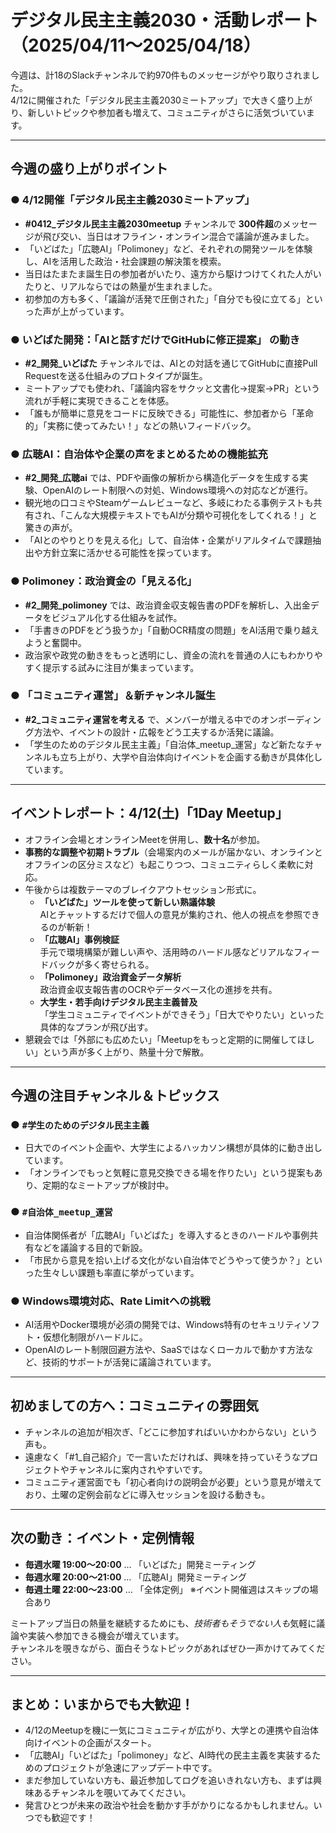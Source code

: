 # デジタル民主主義2030・活動レポート（2025/04/11～2025/04/18）

今週は、計18のSlackチャンネルで約970件ものメッセージがやり取りされました。  
4/12に開催された「デジタル民主主義2030ミートアップ」で大きく盛り上がり、新しいトピックや参加者も増えて、コミュニティがさらに活気づいています。  

---

## 今週の盛り上がりポイント

### ● 4/12開催「デジタル民主主義2030ミートアップ」
- **#0412_デジタル民主主義2030meetup** チャンネルで **300件超**のメッセージが飛び交い、当日はオフライン・オンライン混合で議論が進みました。  
- 「いどばた」「広聴AI」「Polimoney」など、それぞれの開発ツールを体験し、AIを活用した政治・社会課題の解決策を模索。  
- 当日はたまたま誕生日の参加者がいたり、遠方から駆けつけてくれた人がいたりと、リアルならではの熱量が生まれました。  
- 初参加の方も多く、「議論が活発で圧倒された」「自分でも役に立てる」といった声が上がっています。

### ● いどばた開発：**「AIと話すだけでGitHubに修正提案」** の動き
- **#2_開発_いどばた** チャンネルでは、AIとの対話を通じてGitHubに直接Pull Requestを送る仕組みのプロトタイプが誕生。  
- ミートアップでも使われ、「議論内容をサクッと文書化→提案→PR」という流れが手軽に実現できることを体感。  
- 「誰もが簡単に意見をコードに反映できる」可能性に、参加者から「革命的」「実務に使ってみたい！」などの熱いフィードバック。

### ● 広聴AI：**自治体や企業の声をまとめるための機能拡充**
- **#2_開発_広聴ai** では、PDFや画像の解析から構造化データを生成する実験、OpenAIのレート制限への対処、Windows環境への対応などが進行。  
- 観光地の口コミやSteamゲームレビューなど、多岐にわたる事例テストも共有され、「こんな大規模テキストでもAIが分類や可視化をしてくれる！」と驚きの声が。  
- 「AIとのやりとりを見える化」して、自治体・企業がリアルタイムで課題抽出や方針立案に活かせる可能性を探っています。

### ● Polimoney：**政治資金の「見える化」**
- **#2_開発_polimoney** では、政治資金収支報告書のPDFを解析し、入出金データをビジュアル化する仕組みを試作。  
- 「手書きのPDFをどう扱うか」「自動OCR精度の問題」をAI活用で乗り越えようと奮闘中。  
- 政治家や政党の動きをもっと透明にし、資金の流れを普通の人にもわかりやすく提示する試みに注目が集まっています。

### ● 「コミュニティ運営」＆新チャンネル誕生
- **#2_コミュニティ運営を考える** で、メンバーが増える中でのオンボーディング方法や、イベントの設計・広報をどう工夫するか活発に議論。  
- 「学生のためのデジタル民主主義」「自治体_meetup_運営」など新たなチャンネルも立ち上がり、大学や自治体向けイベントを企画する動きが具体化しています。

---

## イベントレポート：4/12(土)「1Day Meetup」

- オフライン会場とオンラインMeetを併用し、**数十名**が参加。  
- **事務的な調整や初期トラブル**（会場案内のメールが届かない、オンラインとオフラインの区分ミスなど）も起こりつつ、コミュニティらしく柔軟に対応。  
- 午後からは複数テーマのブレイクアウトセッション形式に。  
  - **「いどばた」ツールを使って新しい熟議体験**  
    AIとチャットするだけで個人の意見が集約され、他人の視点を参照できるのが斬新！  
  - **「広聴AI」事例検証**  
    手元で環境構築が難しい声や、活用時のハードル感などリアルなフィードバックが多く寄せられる。  
  - **「Polimoney」政治資金データ解析**  
    政治資金収支報告書のOCRやデータベース化の進捗を共有。
  - **大学生・若手向けデジタル民主主義普及**  
    「学生コミュニティでイベントができそう」「日大でやりたい」といった具体的なプランが飛び出す。  
- 懇親会では「外部にも広めたい」「Meetupをもっと定期的に開催してほしい」という声が多く上がり、熱量十分で解散。

---

## 今週の注目チャンネル＆トピックス

### ● `#学生のためのデジタル民主主義`
- 日大でのイベント企画や、大学生によるハッカソン構想が具体的に動き出しています。  
- 「オンラインでもっと気軽に意見交換できる場を作りたい」という提案もあり、定期的なミートアップが検討中。

### ● `#自治体_meetup_運営`
- 自治体関係者が「広聴AI」「いどばた」を導入するときのハードルや事例共有などを議論する目的で新設。  
- 「市民から意見を拾い上げる文化がない自治体でどうやって使うか？」といった生々しい課題も率直に挙がっています。

### ● Windows環境対応、Rate Limitへの挑戦
- AI活用やDocker環境が必須の開発では、Windows特有のセキュリティソフト・仮想化制限がハードルに。  
- OpenAIのレート制限回避方法や、SaaSではなくローカルで動かす方法など、技術的サポートが活発に議論されています。

---

## 初めましての方へ：コミュニティの雰囲気

- チャンネルの追加が相次ぎ、「どこに参加すればいいかわからない」という声も。  
- 遠慮なく「#1_自己紹介」で一言いただければ、興味を持っていそうなプロジェクトやチャンネルに案内されやすいです。  
- コミュニティ運営面でも「初心者向けの説明会が必要」という意見が増えており、土曜の定例会前などに導入セッションを設ける動きも。

---

## 次の動き：イベント・定例情報

- **毎週水曜 19:00～20:00** … 「いどばた」開発ミーティング  
- **毎週水曜 20:00～21:00** … 「広聴AI」開発ミーティング  
- **毎週土曜 22:00～23:00** … 「全体定例」 ※イベント開催週はスキップの場合あり  

ミートアップ当日の熱量を継続するためにも、*技術者もそうでない人も*気軽に議論や実装へ参加できる機会が増えています。  
チャンネルを覗きながら、面白そうなトピックがあればぜひ一声かけてみてください。  

---

## まとめ：いまからでも大歓迎！

- 4/12のMeetupを機に一気にコミュニティが広がり、大学との連携や自治体向けイベントの企画がスタート。  
- 「広聴AI」「いどばた」「polimoney」など、AI時代の民主主義を実装するためのプロジェクトが急速にアップデート中です。  
- まだ参加していない方も、最近参加してログを追いきれない方も、まずは興味あるチャンネルを覗いてみてください。  
- 発言ひとつが未来の政治や社会を動かす手がかりになるかもしれません。いつでも歓迎です！  